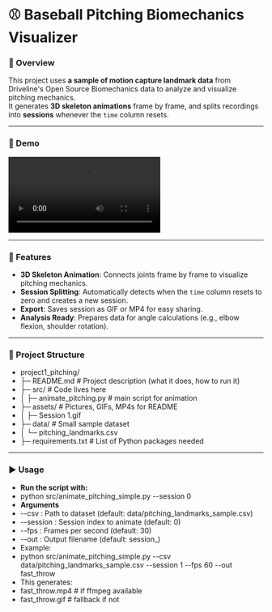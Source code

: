 # ⚾ Baseball Pitching Biomechanics Visualizer

### 📌 Overview
This project uses **a sample of motion capture landmark data** from Driveline's Open Source Biomechanics data to analyze and visualize pitching mechanics.  
It generates **3D skeleton animations** frame by frame, and splits recordings into **sessions** whenever the `time` column resets. 

---

### 🎥 Demo
![Pitching Demo Animation](assets/Session%201.mp4)  

---

### 🔑 Features
- **3D Skeleton Animation**: Connects joints frame by frame to visualize pitching mechanics.  
- **Session Splitting**: Automatically detects when the `time` column resets to zero and creates a new session.  
- **Export**: Saves session as GIF or MP4 for easy sharing.  
- **Analysis Ready**: Prepares data for angle calculations (e.g., elbow flexion, shoulder rotation).  

---

### 📂 Project Structure
- project1_pitching/
- ├─ README.md          # Project description (what it does, how to run it)
- ├─ src/               # Code lives here
- │  ├─ animate_pitching.py   # main script for animation              
- ├─ assets/            # Pictures, GIFs, MP4s for README
- │  ├─ Session 1.gif
- ├─ data/              # Small sample dataset 
- │  └─ pitching_landmarks.csv
- ├─ requirements.txt   # List of Python packages needed

---

### ▶️ Usage

- **Run the script with:**
- python src/animate_pitching_simple.py --session 0
- **Arguments**
- --csv : Path to dataset (default: data/pitching_landmarks_sample.csv)
- --session : Session index to animate (default: 0)
- --fps : Frames per second (default: 30)
- --out : Output filename (default: session_<id>)
- Example:
- python src/animate_pitching_simple.py --csv data/pitching_landmarks_sample.csv --session 1 --fps 60 --out fast_throw
- This generates:
- fast_throw.mp4   # if ffmpeg available
- fast_throw.gif   # fallback if not

